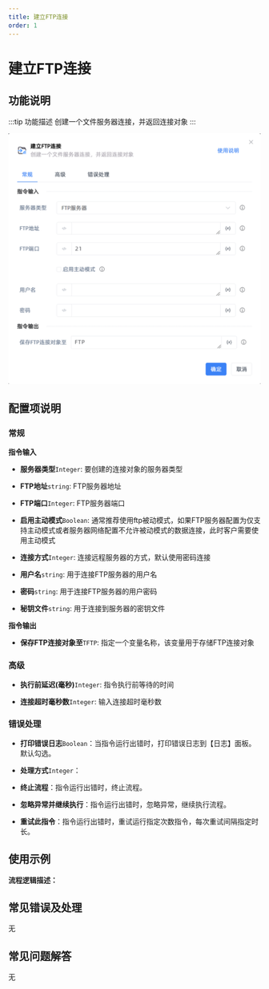 ```yaml
---
title: 建立FTP连接
order: 1
---
```


# 建立FTP连接

## 功能说明

:::tip 功能描述
创建一个文件服务器连接，并返回连接对象
:::

![建立FTP连接](../../../assets/建立FTP连接_command.png)

## 配置项说明

### 常规

**指令输入**

- **服务器类型**`Integer`: 要创建的连接对象的服务器类型

- **FTP地址**`string`: FTP服务器地址

- **FTP端口**`Integer`: FTP服务器端口

- **启用主动模式**`Boolean`: 通常推荐使用ftp被动模式，如果FTP服务器配置为仅支持主动模式或者服务器网络配置不允许被动模式的数据连接，此时客户需要使用主动模式

- **连接方式**`Integer`: 连接远程服务器的方式，默认使用密码连接

- **用户名**`string`: 用于连接FTP服务器的用户名

- **密码**`string`: 用于连接FTP服务器的用户密码

- **秘钥文件**`string`: 用于连接到服务器的密钥文件


**指令输出**

- **保存FTP连接对象至**`TFTP`: 指定一个变量名称，该变量用于存储FTP连接对象

### 高级

- **执行前延迟(毫秒)**`Integer`: 指令执行前等待的时间

- **连接超时毫秒数**`Integer`: 输入连接超时毫秒数

### 错误处理

- **打印错误日志**`Boolean`：当指令运行出错时，打印错误日志到【日志】面板。默认勾选。

- **处理方式**`Integer`：

 - **终止流程**：指令运行出错时，终止流程。

 - **忽略异常并继续执行**：指令运行出错时，忽略异常，继续执行流程。

 - **重试此指令**：指令运行出错时，重试运行指定次数指令，每次重试间隔指定时长。

## 使用示例

**流程逻辑描述：** 

## 常见错误及处理

无

## 常见问题解答

无

